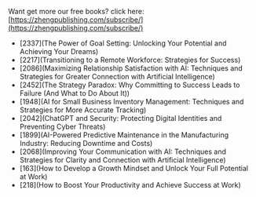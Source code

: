 
Want get more our free books? click here: [https://zhengpublishing.com/subscribe/](https://zhengpublishing.com/subscribe/)

- [2337](The Power of Goal Setting: Unlocking Your Potential and Achieving Your Dreams)
- [2217](Transitioning to a Remote Workforce: Strategies for Success)
- [2086](Maximizing Relationship Satisfaction with AI: Techniques and Strategies for Greater Connection with Artificial Intelligence)
- [2452](The Strategy Paradox: Why Committing to Success Leads to Failure (And What to Do About It))
- [1948](AI for Small Business Inventory Management: Techniques and Strategies for More Accurate Tracking)
- [2042](ChatGPT and Security: Protecting Digital Identities and Preventing Cyber Threats)
- [1899](AI-Powered Predictive Maintenance in the Manufacturing Industry: Reducing Downtime and Costs)
- [2068](Improving Your Communication with AI: Techniques and Strategies for Clarity and Connection with Artificial Intelligence)
- [163](How to Develop a Growth Mindset and Unlock Your Full Potential at Work)
- [218](How to Boost Your Productivity and Achieve Success at Work)


